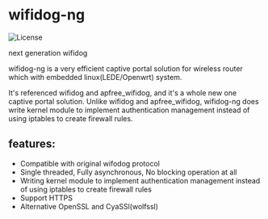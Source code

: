 # wifidog-ng

![](https://img.shields.io/badge/license-GPLV3-brightgreen.svg?style=plastic "License")

next generation wifidog

wifidog-ng is a very efficient captive portal solution for wireless router which with
embedded linux(LEDE/Openwrt) system. 

It's referenced wifidog and apfree_wifidog, and it's a whole new one captive portal solution.
Unlike wifidog and apfree_wifidog, wifidog-ng does write kernel module to implement
authentication management instead of using iptables to create firewall rules.

## features:
* Compatible with original wifodog protocol
* Single threaded, Fully asynchronous, No blocking operation at all
* Writing kernel module to implement authentication management instead of using iptables to create firewall rules
* Support HTTPS
* Alternative OpenSSL and CyaSSl(wolfssl)
